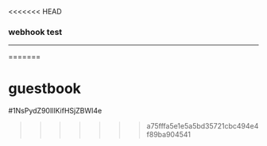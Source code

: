 <<<<<<< HEAD
### webhook test
----
=======
# guestbook
#1NsPydZ90llIKifHSjZBWI4e
>>>>>>> a75fffa5e1e5a5bd35721cbc494e4f89ba904541
